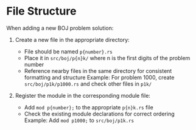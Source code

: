 # File Structure
When adding a new BOJ problem solution:

1. Create a new file in the appropriate directory:
   - File should be named `p{number}.rs`
   - Place it in `src/boj/p{n}k/` where n is the first digits of the problem number
   - Reference nearby files in the same directory for consistent formatting and structure
   Example: For problem 1000, create `src/boj/p1k/p1000.rs` and check other files in `p1k/`

2. Register the module in the corresponding module file:
   - Add `mod p{number};` to the appropriate `p{n}k.rs` file
   - Check the existing module declarations for correct ordering
   Example: Add `mod p1000;` to `src/boj/p1k.rs`
